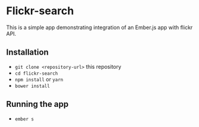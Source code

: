 # Flickr-search

This is a simple app demonstrating integration of an Ember.js app with flickr API.

## Installation

* `git clone <repository-url>` this repository
* `cd flickr-search`
* `npm install` or `yarn`
* `bower install`

## Running the app

* `ember s` 
